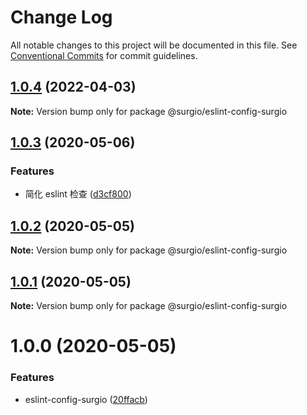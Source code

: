 # Change Log

All notable changes to this project will be documented in this file.
See [Conventional Commits](https://conventionalcommits.org) for commit guidelines.

## [1.0.4](https://github.com/surgioproject/packages/compare/@surgio/eslint-config-surgio@1.0.3...@surgio/eslint-config-surgio@1.0.4) (2022-04-03)

**Note:** Version bump only for package @surgio/eslint-config-surgio





## [1.0.3](https://github.com/surgioproject/packages/compare/@surgio/eslint-config-surgio@1.0.2...@surgio/eslint-config-surgio@1.0.3) (2020-05-06)


### Features

* 简化 eslint 检查 ([d3cf800](https://github.com/surgioproject/packages/commit/d3cf800e6112e0c479ec89ebbe9b6972abfa15f5))





## [1.0.2](https://github.com/surgioproject/packages/compare/@surgio/eslint-config-surgio@1.0.1...@surgio/eslint-config-surgio@1.0.2) (2020-05-05)

**Note:** Version bump only for package @surgio/eslint-config-surgio





## [1.0.1](https://github.com/surgioproject/packages/compare/@surgio/eslint-config-surgio@1.0.0...@surgio/eslint-config-surgio@1.0.1) (2020-05-05)

**Note:** Version bump only for package @surgio/eslint-config-surgio





# 1.0.0 (2020-05-05)


### Features

* eslint-config-surgio ([20ffacb](https://github.com/surgioproject/packages/commit/20ffacb9d4497076a4e2ef47481e4c3cf15291da))
